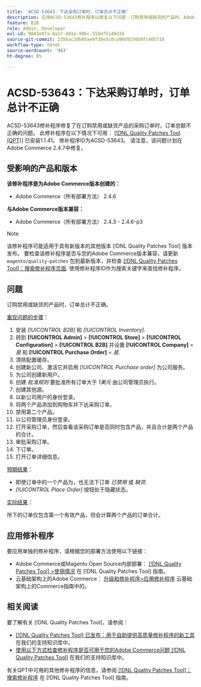 ```yaml
---
title: 'ACSD-53643：下达采购订单时，订单总计不正确'
description: 应用ACSD-53643修补程序以修复以下问题：订购禁用或缺货的产品时，Adobe Commerce订单总额不正确。
feature: B2B
role: Admin, Developer
exl-id: 9843e07a-8a17-401e-98bc-559df5148d34
source-git-commit: 2356ac10b05ae9f38e5c0ca90d9156b0fc405718
workflow-type: tm+mt
source-wordcount: '463'
ht-degree: 0%

---
```


# ACSD-53643：下达采购订单时，订单总计不正确

ACSD-53643修补程序修复了在订购禁用或缺货产品的采购订单时，订单总额不正确的问题。 此修补程序在以下情况下可用： [[!DNL Quality Patches Tool (QPT)]](/help/announcements/adobe-commerce-announcements/magento-quality-patches-released-new-tool-to-self-serve-quality-patches.md) 已安装1.1.41。 修补程序ID为ACSD-53643。 请注意，该问题计划在Adobe Commerce 2.4.7中修复。

## 受影响的产品和版本

**该修补程序是为Adobe Commerce版本创建的：**

* Adobe Commerce（所有部署方法） 2.4.6

**与Adobe Commerce版本兼容：**

* Adobe Commerce（所有部署方法） 2.4.3 - 2.4.6-p3

>[!NOTE]
>
>该修补程序可能适用于具有新版本的其他版本 [!DNL Quality Patches Tool] 版本发布。 要检查该修补程序是否与您的Adobe Commerce版本兼容，请更新 `magento/quality-patches` 包到最新版本，并检查 [[!DNL Quality Patches Tool]：搜索修补程序页面](https://experienceleague.adobe.com/tools/commerce-quality-patches/index.html). 使用修补程序ID作为搜索关键字来查找修补程序。

## 问题

订购禁用或缺货的产品时，订单总计不正确。

<u>重现问题的步骤</u>：

1. 安装 *[!UICONTROL B2B]* 和 *[!UICONTROL Inventory]*.
1. 转到 **[!UICONTROL Admin]** > **[!UICONTROL Store]** > **[!UICONTROL Configuration]** > **[!UICONTROL B2B]** 并设置 **[!UICONTROL Company]** = *是* 和 **[!UICONTROL Purchase Order]** = *是*.
1. 清除配置缓存。
1. 创建新公司、激活它并启用 *[!UICONTROL Purchase order]* 为公司服务。
1. 为公司创建新用户。
1. 创建 *批准规则* 要批准所有订单大于 *1美元* 由公司管理员执行。
1. 创建其他源。
1. 以新公司用户的身份登录。
1. 将两个产品添加到购物车并下达采购订单。
1. 禁用第二个产品。
1. 以公司管理员身份登录。
1. 打开采购订单，然后查看该采购订单是否同时包含产品，并且合计是两个产品的合计。
1. 审批采购订单。
1. 下订单。
1. 打开订单详细信息。

<u>预期结果</u>：

* 即使订单中的一个产品为，也无法下订单 *已禁用* 或 *缺货*.
* *[!UICONTROL Place Order]* 按钮处于隐藏状态。

<u>实际结果</u>：

所下的订单仅包含第一个有效产品，但会计算两个产品的订单合计。

## 应用修补程序

要应用单独的修补程序，请根据您的部署方法使用以下链接：

* Adobe Commerce或Magento Open Source内部部署： [[!DNL Quality Patches Tool] >使用情况](https://experienceleague.adobe.com/docs/commerce-operations/tools/quality-patches-tool/usage.html) 在 [!DNL Quality Patches Tool] 指南。
* 云基础架构上的Adobe Commerce： [升级和修补程序>应用修补程序](https://experienceleague.adobe.com/docs/commerce-cloud-service/user-guide/develop/upgrade/apply-patches.html) 云基础架构上的Commerce指南中的。

## 相关阅读

要了解有关 [!DNL Quality Patches Tool]，请参阅：

* [[!DNL Quality Patches Tool] 已发布：用于自助提供高质量修补程序的新工具](/help/announcements/adobe-commerce-announcements/magento-quality-patches-released-new-tool-to-self-serve-quality-patches.md) 在我们的支持知识库中。
* [使用以下方式检查修补程序是否可用于您的Adobe Commerce问题 [!DNL Quality Patches Tool]](/help/support-tools/patches-available-in-qpt-tool/check-patch-for-magento-issue-with-magento-quality-patches.md) 在我们的支持知识库中。

有关QPT中可用的其他修补程序的信息，请参阅 [[!DNL Quality Patches Tool]：搜索修补程序](https://experienceleague.adobe.com/tools/commerce-quality-patches/index.html) 在 [!DNL Quality Patches Tool] 指南。
